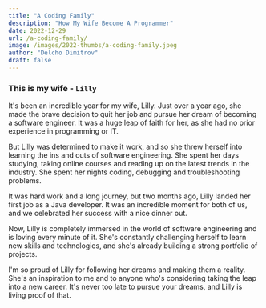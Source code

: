 ```yaml
---
title: "A Coding Family"
description: "How My Wife Become A Programmer"
date: 2022-12-29
url: /a-coding-family/
image: /images/2022-thumbs/a-coding-family.jpeg
author: "Delcho Dimitrov"
draft: false
---
```

### This is my wife - `Lilly`

It's been an incredible year for my wife, Lilly. Just over a year ago, she made the brave decision to quit her job and pursue her dream of becoming a software engineer. It was a huge leap of faith for her, as she had no prior experience in programming or IT. 

But Lilly was determined to make it work, and so she threw herself into learning the ins and outs of software engineering. She spent her days studying, taking online courses and reading up on the latest trends in the industry. She spent her nights coding, debugging and troubleshooting problems. 

It was hard work and a long journey, but two months ago, Lilly landed her first job as a Java developer. It was an incredible moment for both of us, and we celebrated her success with a nice dinner out. 

Now, Lilly is completely immersed in the world of software engineering and is loving every minute of it. She's constantly challenging herself to learn new skills and technologies, and she's already building a strong portfolio of projects. 

I'm so proud of Lilly for following her dreams and making them a reality. She's an inspiration to me and to anyone who's considering taking the leap into a new career. It's never too late to pursue your dreams, and Lilly is living proof of that.